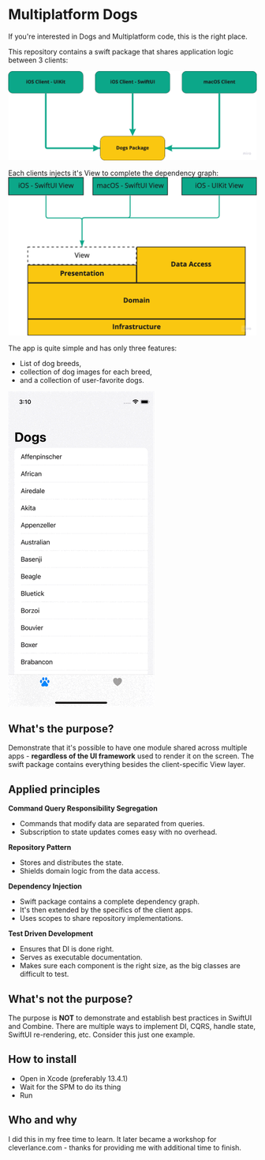 # Multiplatform Dogs
If you're interested in Dogs and Multiplatform code, this is the right place.

This repository contains a swift package that shares application logic between 3 clients:

![package.png](https://github.com/libec/MultiplatformDogs/blob/develop/Docs/package.png)

Each clients injects it's View to complete the dependency graph:
![architecture.png](https://github.com/libec/MultiplatformDogs/blob/develop/Docs/architecture.png)

The app is quite simple and has only three features:
* List of dog breeds,
* collection of dog images for each breed,
* and a collection of user-favorite dogs.

![app.gif](https://github.com/libec/MultiplatformDogs/blob/develop/Docs/app.gif)


## What's the purpose?
Demonstrate that it's possible to have one module shared across multiple apps - **regardless of the UI framework** used to render it on the screen. The swift package contains everything besides the client-specific View layer.

## Applied principles
**Command Query Responsibility Segregation**
* Commands that modify data are separated from queries.
* Subscription to state updates comes easy with no overhead.

**Repository Pattern**
* Stores and distributes the state.
* Shields domain logic from the data access.

**Dependency Injection**
* Swift package contains a complete dependency graph.
* It's then extended by the specifics of the client apps.
* Uses scopes to share repository implementations.

**Test Driven Development**
* Ensures that DI is done right.
* Serves as executable documentation.
* Makes sure each component is the right size, as the big classes are difficult to test.

## What's not the purpose?
The purpose is **NOT** to demonstrate and establish best practices in SwiftUI and Combine. There are multiple ways to implement DI, CQRS, handle state, SwiftUI re-rendering, etc. Consider this just one example.

## How to install
* Open in Xcode (preferably 13.4.1)
* Wait for the SPM to do its thing
* Run

## Who and why
I did this in my free time to learn. It later became a workshop for cleverlance.com - thanks for providing me with additional time to finish.
